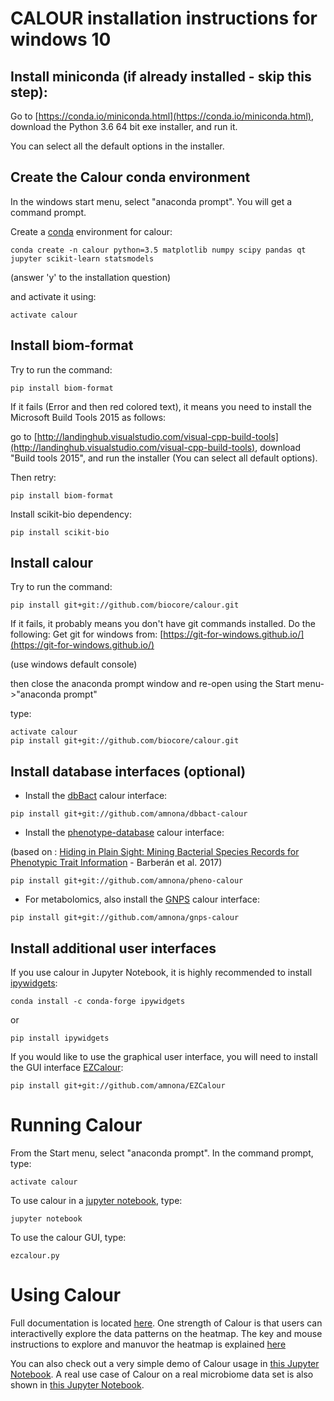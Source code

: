 CALOUR installation instructions for windows 10
===============================================

Install miniconda (if already installed - skip this step):
----------------------------------------------------------
Go to [https://conda.io/miniconda.html](https://conda.io/miniconda.html), download the Python 3.6 64 bit exe installer, and run it.

You can select all the default options in the installer.

Create the Calour conda environment
-----------------------------------
In the windows start menu, select "anaconda prompt". You will get a command prompt.

Create a [conda](http://conda.pydata.org/docs/install/quick.html) environment for calour:
```
conda create -n calour python=3.5 matplotlib numpy scipy pandas qt jupyter scikit-learn statsmodels
```
(answer 'y' to the installation question)

and activate it using:
```
activate calour
```

Install biom-format
-------------------
Try to run the command:
```
pip install biom-format
```
If it fails (Error and then red colored text), it means you need to install the Microsoft Build Tools 2015 as follows:

go to [http://landinghub.visualstudio.com/visual-cpp-build-tools](http://landinghub.visualstudio.com/visual-cpp-build-tools), download "Build tools 2015", and run the installer (You can select all default options).

Then retry:
```
pip install biom-format
```

Install scikit-bio dependency:
```
pip install scikit-bio
```

Install calour
--------------
Try to run the command:
```
pip install git+git://github.com/biocore/calour.git
```

If it fails, it probably means you don't have git commands installed. Do the following:
Get git for windows from: [https://git-for-windows.github.io/](https://git-for-windows.github.io/)

(use windows default console)

then close the anaconda prompt window and re-open using the Start menu->"anaconda prompt"

type:
```
activate calour
pip install git+git://github.com/biocore/calour.git
```


Install database interfaces (optional)
--------------------------------------
* Install the [dbBact](http://www.dbbact.org) calour interface:
```
pip install git+git://github.com/amnona/dbbact-calour
```


* Install the [phenotype-database](https://doi.org/10.6084/m9.figshare.4272392) calour interface:

(based on : [Hiding in Plain Sight: Mining Bacterial Species Records for Phenotypic Trait Information](http://msphere.asm.org/content/2/4/e00237-17) - Barberán et al. 2017)
```
pip install git+git://github.com/amnona/pheno-calour
```

* For metabolomics, also install the [GNPS](http://gnps.ucsd.edu/) calour interface:
```
pip install git+git://github.com/amnona/gnps-calour
```

Install additional user interfaces
----------------------------------

If you use calour in Jupyter Notebook, it is highly recommended to
install [ipywidgets](https://github.com/jupyter-widgets/ipywidgets):
```
conda install -c conda-forge ipywidgets
```
or
```
pip install ipywidgets
```

If you would like to use the graphical user interface, you will need to install
the GUI interface [EZCalour](https://github.com/amnona/EZCalour):
```
pip install git+git://github.com/amnona/EZCalour
```

Running Calour
==============
From the Start menu, select "anaconda prompt". In the command prompt, type:
```
activate calour
```
To use calour in a [jupyter notebook](http://jupyter.org/), type:
```
jupyter notebook
```

To use the calour GUI, type:
```
ezcalour.py
```

Using Calour
============
Full documentation is located
[here](http://biocore.github.io/calour/). One strength of Calour is
that users can interactivelly explore the data patterns on the
heatmap. The key and mouse instructions to explore and manuvor the heatmap is explained
[here](http://biocore.github.io/calour/generated/calour.heatmap.plot.html#calour.heatmap.plot)

You can also check out a very simple demo of Calour usage in [this
Jupyter
Notebook](https://github.com/biocore/calour/blob/master/notebooks/demo.ipynb).
A real use case of Calour on a real microbiome data set is also shown
in [this Jupyter
Notebook](https://github.com/biocore/calour/blob/master/notebooks/.ipynb).
